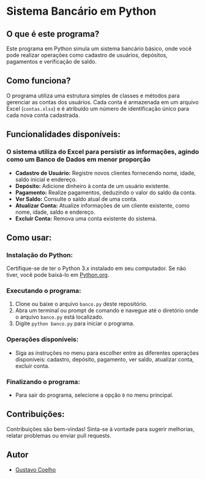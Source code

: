 # Sistema Bancário em Python

## O que é este programa?
Este programa em Python simula um sistema bancário básico, onde você pode realizar operações como cadastro de usuários, depósitos, pagamentos e verificação de saldo.

## Como funciona?
O programa utiliza uma estrutura simples de classes e métodos para gerenciar as contas dos usuários. Cada conta é armazenada em um arquivo Excel (`contas.xlsx`) e é atribuído um número de identificação único para cada nova conta cadastrada.

## Funcionalidades disponíveis:
### O sistema utiliza do Excel para persistir as informações, agindo como um Banco de Dados em menor proporção
- **Cadastro de Usuário:** Registre novos clientes fornecendo nome, idade, saldo inicial e endereço.
- **Depósito:** Adicione dinheiro à conta de um usuário existente.
- **Pagamento:** Realize pagamentos, deduzindo o valor do saldo da conta.
- **Ver Saldo:** Consulte o saldo atual de uma conta.
- **Atualizar Conta:** Atualize informações de um cliente existente, como nome, idade, saldo e endereço.
- **Excluir Conta:** Remova uma conta existente do sistema.

## Como usar:
### Instalação do Python:
Certifique-se de ter o Python 3.x instalado em seu computador. Se não tiver, você pode baixá-lo em [Python.org](https://www.python.org/downloads/).

### Executando o programa:
1. Clone ou baixe o arquivo `banco.py` deste repositório.
2. Abra um terminal ou prompt de comando e navegue até o diretório onde o arquivo `banco.py` está localizado.
3. Digite `python banco.py` para iniciar o programa.

### Operações disponíveis:
- Siga as instruções no menu para escolher entre as diferentes operações disponíveis: cadastro, depósito, pagamento, ver saldo, atualizar conta, excluir conta.

### Finalizando o programa:
- Para sair do programa, selecione a opção `0` no menu principal.

## Contribuições:
Contribuições são bem-vindas! Sinta-se à vontade para sugerir melhorias, relatar problemas ou enviar pull requests.

## Autor
- [Gustavo Coelho](https://github.com/Gustavo-gcr)
